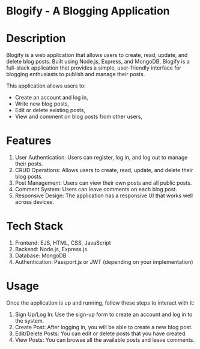 # Blogify - A Blogging Application
# Description
Blogify is a web application that allows users to create, read, update, and delete blog posts. Built using Node.js, Express, and MongoDB, Blogify is a full-stack application that provides a simple, user-friendly interface for blogging enthusiasts to publish and manage their posts.

This application allows users to:

  * Create an account and log in,
  * Write new blog posts,
  * Edit or delete existing posts,
  * View and comment on blog posts from other users,
# Features
  1. User Authentication: Users can register, log in, and log out to manage their posts.
  2. CRUD Operations: Allows users to create, read, update, and delete their blog posts.
  3. Post Management: Users can view their own posts and all public posts.
  4. Comment System: Users can leave comments on each blog post.
  5. Responsive Design: The application has a responsive UI that works well across devices.
# Tech Stack
1. Frontend: EJS, HTML, CSS, JavaScript
2. Backend: Node.js, Express.js
3. Database: MongoDB
4. Authentication: Passport.js or JWT (depending on your implementation)
# Usage
Once the application is up and running, follow these steps to interact with it:

  1. Sign Up/Log In: Use the sign-up form to create an account and log in to the system.
  2. Create Post: After logging in, you will be able to create a new blog post.
  3. Edit/Delete Posts: You can edit or delete posts that you have created.
  4. View Posts: You can browse all the available posts and leave comments.
